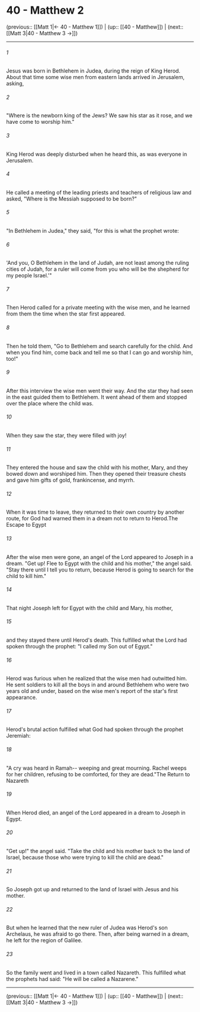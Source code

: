 # 40 - Matthew 2

(previous:: [[Matt 1|← 40 - Matthew 1]]) | (up:: [[40 - Matthew]]) | (next:: [[Matt 3|40 - Matthew 3 →]])

***


###### 1 
Jesus was born in Bethlehem in Judea, during the reign of King Herod. About that time some wise men from eastern lands arrived in Jerusalem, asking, 

###### 2 
"Where is the newborn king of the Jews? We saw his star as it rose, and we have come to worship him." 

###### 3 
King Herod was deeply disturbed when he heard this, as was everyone in Jerusalem. 

###### 4 
He called a meeting of the leading priests and teachers of religious law and asked, "Where is the Messiah supposed to be born?" 

###### 5 
"In Bethlehem in Judea," they said, "for this is what the prophet wrote: 

###### 6 
'And you, O Bethlehem in the land of Judah, are not least among the ruling cities of Judah, for a ruler will come from you who will be the shepherd for my people Israel.'" 

###### 7 
Then Herod called for a private meeting with the wise men, and he learned from them the time when the star first appeared. 

###### 8 
Then he told them, "Go to Bethlehem and search carefully for the child. And when you find him, come back and tell me so that I can go and worship him, too!" 

###### 9 
After this interview the wise men went their way. And the star they had seen in the east guided them to Bethlehem. It went ahead of them and stopped over the place where the child was. 

###### 10 
When they saw the star, they were filled with joy! 

###### 11 
They entered the house and saw the child with his mother, Mary, and they bowed down and worshiped him. Then they opened their treasure chests and gave him gifts of gold, frankincense, and myrrh. 

###### 12 
When it was time to leave, they returned to their own country by another route, for God had warned them in a dream not to return to Herod.The Escape to Egypt 

###### 13 
After the wise men were gone, an angel of the Lord appeared to Joseph in a dream. "Get up! Flee to Egypt with the child and his mother," the angel said. "Stay there until I tell you to return, because Herod is going to search for the child to kill him." 

###### 14 
That night Joseph left for Egypt with the child and Mary, his mother, 

###### 15 
and they stayed there until Herod's death. This fulfilled what the Lord had spoken through the prophet: "I called my Son out of Egypt." 

###### 16 
Herod was furious when he realized that the wise men had outwitted him. He sent soldiers to kill all the boys in and around Bethlehem who were two years old and under, based on the wise men's report of the star's first appearance. 

###### 17 
Herod's brutal action fulfilled what God had spoken through the prophet Jeremiah: 

###### 18 
"A cry was heard in Ramah-- weeping and great mourning. Rachel weeps for her children, refusing to be comforted, for they are dead."The Return to Nazareth 

###### 19 
When Herod died, an angel of the Lord appeared in a dream to Joseph in Egypt. 

###### 20 
"Get up!" the angel said. "Take the child and his mother back to the land of Israel, because those who were trying to kill the child are dead." 

###### 21 
So Joseph got up and returned to the land of Israel with Jesus and his mother. 

###### 22 
But when he learned that the new ruler of Judea was Herod's son Archelaus, he was afraid to go there. Then, after being warned in a dream, he left for the region of Galilee. 

###### 23 
So the family went and lived in a town called Nazareth. This fulfilled what the prophets had said: "He will be called a Nazarene."

***

(previous:: [[Matt 1|← 40 - Matthew 1]]) | (up:: [[40 - Matthew]]) | (next:: [[Matt 3|40 - Matthew 3 →]])
